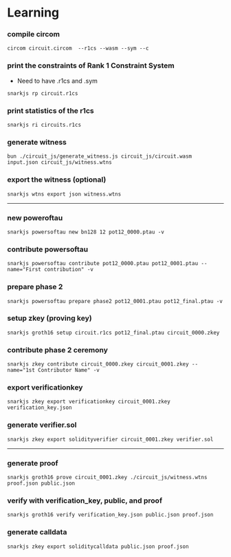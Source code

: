 # Learning

### compile circom
```
circom circuit.circom  --r1cs --wasm --sym --c
```

### print the constraints of Rank 1 Constraint System
- Need to have .r1cs and .sym
```
snarkjs rp circuit.r1cs
```

### print statistics of the r1cs
```
snarkjs ri circuits.r1cs
```

### generate witness
```
bun ./circuit_js/generate_witness.js circuit_js/circuit.wasm input.json circuit_js/witness.wtns
```

### export the witness (optional)
```
snarkjs wtns export json witness.wtns
```

---


### new poweroftau
```
snarkjs powersoftau new bn128 12 pot12_0000.ptau -v
```

### contribute powersoftau
```
snarkjs powersoftau contribute pot12_0000.ptau pot12_0001.ptau --name="First contribution" -v
```

### prepare phase 2

```
snarkjs powersoftau prepare phase2 pot12_0001.ptau pot12_final.ptau -v
```


### setup zkey (proving key)
```
snarkjs groth16 setup circuit.r1cs pot12_final.ptau circuit_0000.zkey                       
```


### contribute phase 2 ceremony
```
snarkjs zkey contribute circuit_0000.zkey circuit_0001.zkey --name="1st Contributor Name" -v
```


### export verificationkey
```
snarkjs zkey export verificationkey circuit_0001.zkey verification_key.json             
```

### generate verifier.sol
```
snarkjs zkey export solidityverifier circuit_0001.zkey verifier.sol
```

---

### generate proof
```
snarkjs groth16 prove circuit_0001.zkey ./circuit_js/witness.wtns proof.json public.json
```


### verify with verification_key, public, and proof
```
snarkjs groth16 verify verification_key.json public.json proof.json
```


### generate calldata
```
snarkjs zkey export soliditycalldata public.json proof.json
```